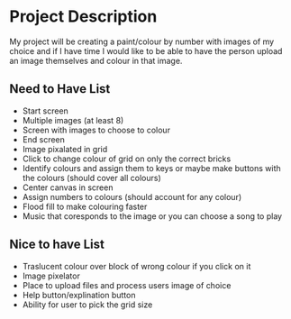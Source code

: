 # Project Description

My project will be creating a paint/colour by number with images of my choice and if I have time I would like to be able to have the person upload an image themselves and colour in that image.

## Need to Have List
- Start screen
- Multiple images (at least 8)
- Screen with images to choose to colour
- End screen
- Image pixalated in grid
- Click to change colour of grid on only the correct bricks
- Identify colours and assign them to keys or maybe make buttons with the colours (should cover all colours)
- Center canvas in screen
- Assign numbers to colours (should account for any colour)
- Flood fill to make colouring faster
- Music that coresponds to the image or you can choose a song to play

## Nice to have List 
- Traslucent colour over block of wrong colour if you click on it
- Image pixelator
- Place to upload files and process users image of choice
- Help button/explination button 
- Ability for user to pick the grid size
